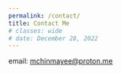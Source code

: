```yaml
---
permalink: /contact/
title: Contact Me
# classes: wide
# date: December 28, 2022
---
```



email: [mchinmayee@proton.me](mailto:mchinmayee@proton.me)